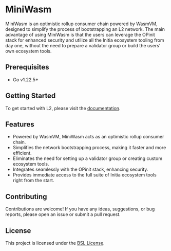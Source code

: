 # MiniWasm

MiniWasm is an optimistic rollup consumer chain powered by WasmVM, designed to simplify the process of bootstrapping an L2 network. The main advantage of using MiniWasm is that the users can leverage the OPinit stack for enhanced security and utilize all the Initia ecosystem tooling from day one, without the need to prepare a validator group or build the users' own ecosystem tools.

## Prerequisites

- Go v1.22.5+

## Getting Started

To get started with L2, please visit the [documentation](https://initia.gitbook.io/initia-docs-v2/).

## Features

- Powered by WasmVM, MiniWasm acts as an optimistic rollup consumer chain.
- Simplifies the network bootstrapping process, making it faster and more efficient.
- Eliminates the need for setting up a validator group or creating custom ecosystem tools.
- Integrates seamlessly with the OPinit stack, enhancing security.
- Provides immediate access to the full suite of Initia ecosystem tools right from the start.

## Contributing

Contributions are welcome! If you have any ideas, suggestions, or bug reports, please open an issue or submit a pull request.

## License

This project is licensed under the [BSL License](LICENSE).
